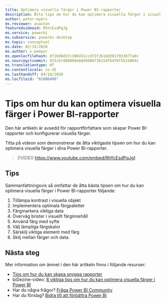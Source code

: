 ```yaml
---
title: Optimera visuella färger i Power BI-rapporter
description: Åtta tips om hur du kan optimera visuella färger i visuella Power BI-rapportobjekt, i Power BI Desktop eller i Power BI-tjänsten.
author: peter-myers
ms.reviewer: asaxton
featuredvideoid: RhYcEsdPqJg
ms.service: powerbi
ms.subservice: powerbi-desktop
ms.topic: conceptual
ms.date: 02/15/2020
ms.author: v-pemyer
ms.openlocfilehash: 8f2698d37c306451ccd73f2b1dd3017933077a0c
ms.sourcegitcommit: 915cb7d8088deb0d9d86f3b15dfb4f6f5b1b869c
ms.translationtype: HT
ms.contentlocale: sv-SE
ms.lasthandoff: 04/10/2020
ms.locfileid: "81006490"
---
```

# <a name="tips-to-optimize-visual-colors-in-power-bi-reports"></a>Tips om hur du kan optimera visuella färger i Power BI-rapporter

Den här artikeln är avsedd för rapportförfattare som skapar Power BI-rapporter och konfigurerar visuella färger.

Titta på videon som demonstrerar de åtta viktigaste tipsen om hur du kan optimera visuella färger i dina Power BI-rapporter.

> [!VIDEO https://www.youtube.com/embed/RhYcEsdPqJg]

## <a name="tips"></a>Tips

Sammanfattningsvis så omfattar de åtta bästa tipsen om hur du kan optimera visuella färger i Power BI-rapporter följande:

1. Tillämpa kontrast i visuella objekt
1. Implementera optimala färgpaletter
1. Färgmarkera viktiga data
1. Överväg brister i visuellt färginnehåll
1. Använd färg med syfte
1. Välj lämpliga färgskalor
1. Särskilj viktiga element med färg
1. Skilj mellan färger och data.

## <a name="next-steps"></a>Nästa steg

Mer information om ämnet i den här artikeln finns i följande resurser:

- [Tips om hur du kan skapa snygga rapporter](../power-bi-reports-tips-and-tricks-for-creating.md)
- biDezine-video: [8 viktiga tips om hur du kan optimera visuella färger i Power BI](https://www.youtube.com/watch?v=RhYcEsdPqJg)
- Har du några frågor? [Fråga Power BI Community](https://community.powerbi.com/)
- Har du förslag? [Bidra till att förbättra Power BI](https://ideas.powerbi.com)
